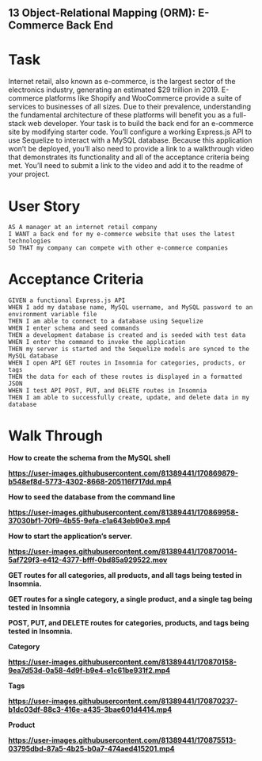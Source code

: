 ## 13 Object-Relational Mapping (ORM): E-Commerce Back End

# Task
Internet retail, also known as e-commerce, is the largest sector of the electronics industry, generating an estimated $29 trillion in 2019. E-commerce platforms like Shopify and WooCommerce provide a suite of services to businesses of all sizes. Due to their prevalence, understanding the fundamental architecture of these platforms will benefit you as a full-stack web developer.
Your task is to build the back end for an e-commerce site by modifying starter code. You’ll configure a working Express.js API to use Sequelize to interact with a MySQL database.
Because this application won’t be deployed, you’ll also need to provide a link to a walkthrough video that demonstrates its functionality and all of the acceptance criteria being met. You’ll need to submit a link to the video and add it to the readme of your project.

# User Story

```
AS A manager at an internet retail company
I WANT a back end for my e-commerce website that uses the latest technologies
SO THAT my company can compete with other e-commerce companies

```

# Acceptance Criteria
```
GIVEN a functional Express.js API
WHEN I add my database name, MySQL username, and MySQL password to an environment variable file
THEN I am able to connect to a database using Sequelize
WHEN I enter schema and seed commands
THEN a development database is created and is seeded with test data
WHEN I enter the command to invoke the application
THEN my server is started and the Sequelize models are synced to the MySQL database
WHEN I open API GET routes in Insomnia for categories, products, or tags
THEN the data for each of these routes is displayed in a formatted JSON
WHEN I test API POST, PUT, and DELETE routes in Insomnia
THEN I am able to successfully create, update, and delete data in my database

```

# Walk Through

<b> How to create the schema from the MySQL shell <b>

https://user-images.githubusercontent.com/81389441/170869879-b548ef8d-5773-4302-8668-205116f717dd.mp4


<b> How to seed the database from the command line <b>

https://user-images.githubusercontent.com/81389441/170869958-37030bf1-70f9-4b55-9efa-c1a643eb90e3.mp4


<b> How to start the application’s server. <b>
  
https://user-images.githubusercontent.com/81389441/170870014-5af729f3-e412-4377-bfff-0bd85a929522.mov



GET routes for all categories, all products, and all tags being tested in Insomnia.
  
GET routes for a single category, a single product, and a single tag being tested in Insomnia

POST, PUT, and DELETE routes for categories, products, and tags being tested in Insomnia.

<b> Category <b>

https://user-images.githubusercontent.com/81389441/170870158-9ea7d53d-0a58-4d9f-b9e4-e1c61be931f2.mp4


<b> Tags <b>
  
https://user-images.githubusercontent.com/81389441/170870237-b1dc03df-88c3-416e-a435-3bae601d4414.mp4


<b> Product <b>

https://user-images.githubusercontent.com/81389441/170875513-03795dbd-87a5-4b25-b0a7-474aed415201.mp4


